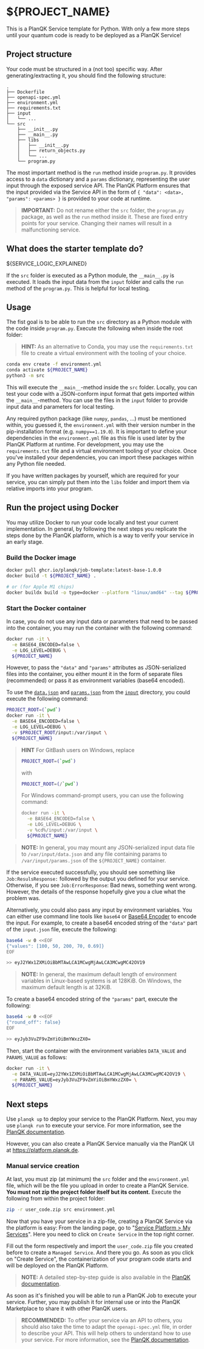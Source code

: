 # ${PROJECT_NAME}

This is a PlanQK Service template for Python.
With only a few more steps until your quantum code is ready to be deployed as a PlanQK Service!

## Project structure

Your code must be structured in a (not too) specific way.
After generating/extracting it, you should find the following structure:

```
.
├── Dockerfile
├── openapi-spec.yml
├── environment.yml
├── requirements.txt
├── input
│   └── ...
└── src
    ├── __init__.py
    ├── __main__.py
    ├── libs
    │   ├── __init__.py
    │   ├── return_objects.py
    │   └── ...
    └── program.py
``` 

The most important method is the `run` method inside `program.py`.
It provides access to a `data` dictionary and a `params` dictionary, representing the user input through the exposed service API.
The PlanQK Platform ensures that the input provided via the Service API in the form of `{ "data": <data>, "params": <params> }` is provided to your code at runtime.

> **IMPORTANT:**
> Do not rename either the `src` folder, the `program.py` package, as well as the `run` method inside it.
> These are fixed entry points for your service.
> Changing their names will result in a malfunctioning service.

## What does the starter template do?

${SERVICE_LOGIC_EXPLAINED}

If the `src` folder is executed as a Python module, the `__main__.py` is executed.
It loads the input data from the `input` folder and calls the `run` method of the `program.py`.
This is helpful for local testing.

## Usage

The fist goal is to be able to run the `src` directory as a Python module with the code inside `program.py`.
Execute the following when inside the root folder:

> **HINT:**
> As an alternative to Conda, you may use the `requirements.txt` file to create a virtual environment with the tooling of your choice.

```bash
conda env create -f environment.yml
conda activate ${PROJECT_NAME}
python3 -m src
```

This will execute the `__main__`-method inside the `src` folder.
Locally, you can test your code with a JSON-conform input format that gets imported within the `__main__`-method.
You can use the files in the `input` folder to provide input data and parameters for local testing.

Any required python package (like `numpy`, `pandas`, ...) must be mentioned within, you guessed it, the `environment.yml` with their version number in the pip-installation format (e.g. `numpy==1.19.0`).
It is important to define your dependencies in the `environment.yml` file as this file is used later by the PlanQK Platform at runtime.
For development, you may use the `requirements.txt` file and a virtual environment tooling of your choice.
Once you've installed your dependencies, you can import these packages within any Python file needed.

If you have written packages by yourself, which are required for your service, you can simply put them into the `libs` folder and import them via relative imports into your program.

## Run the project using Docker

You may utilize Docker to run your code locally and test your current implementation.
In general, by following the next steps you replicate the steps done by the PlanQK platform, which is a way to verify your service in an early stage.

### Build the Docker image

```bash
docker pull ghcr.io/planqk/job-template:latest-base-1.0.0
docker build -t ${PROJECT_NAME} .

# or (for Apple M1 chips)
docker buildx build -o type=docker --platform "linux/amd64" --tag ${PROJECT_NAME} .
```

### Start the Docker container

In case, you do not use any input data or parameters that need to be passed into the container, you may run the container with the following command:

```bash
docker run -it \
  -e BASE64_ENCODED=false \
  -e LOG_LEVEL=DEBUG \
  ${PROJECT_NAME}
```

However, to pass the `"data"` and `"params"` attributes as JSON-serialized files into the container, you either mount it in the form of separate files (recommended) or pass it as environment variables (base64 encoded).

To use the [`data.json`](input/data.json) and [`params.json`](input/params.json) from the [`input`](input) directory, you could execute the following command:

```bash
PROJECT_ROOT=(`pwd`) 
docker run -it \
  -e BASE64_ENCODED=false \
  -e LOG_LEVEL=DEBUG \
  -v $PROJECT_ROOT/input:/var/input \
  ${PROJECT_NAME}
```

> **HINT**
> For GitBash users on Windows, replace
> ```bash
> PROJECT_ROOT=(`pwd`)
> ```
> with
> ```bash
> PROJECT_ROOT=(/`pwd`)
> ```
>
> For Windows command-prompt users, you can use the following command:
> ```bash
> docker run -it \
>   -e BASE64_ENCODED=false \
>   -e LOG_LEVEL=DEBUG \
>   -v %cd%/input:/var/input \
>   ${PROJECT_NAME}
> ```

> **NOTE:**
> In general, you may mount any JSON-serialized input data file to `/var/input/data.json` and any file containing params to `/var/input/params.json` of the `${PROJECT_NAME}` container.

If the service executed successfully, you should see something like `Job:ResulsResponse:` followed by the output you defined for your service.
Otherwise, if you see `Job:ErrorResponse`: Bad news, something went wrong.
However, the details of the response hopefully give you a clue what the problem was.

Alternatively, you could also pass any input by environment variables.
You can either use command line tools like `base64` or [Base64 Encoder](https://www.base64encode.org) to encode the input.
For example, to create a base64 encoded string of the `"data"` part of the `input.json` file, execute the following:

```bash
base64 -w 0 <<EOF
{"values": [100, 50, 200, 70, 0.69]}
EOF

>> eyJ2YWx1ZXMiOiBbMTAwLCA1MCwgMjAwLCA3MCwgMC42OV19
```

> **NOTE:**
> In general, the maximum default length of environment variables in Linux-based systems is at 128KiB.
> On Windows, the maximum default length is at 32KiB.

To create a base64 encoded string of the `"params"` part, execute the following:

```bash
base64 -w 0 <<EOF
{"round_off": false}
EOF

>> eyJyb3VuZF9vZmYiOiBmYWxzZX0=
```

Then, start the container with the environment variables `DATA_VALUE` and `PARAMS_VALUE` as follows:

```bash
docker run -it \
  -e DATA_VALUE=eyJ2YWx1ZXMiOiBbMTAwLCA1MCwgMjAwLCA3MCwgMC42OV19 \
  -e PARAMS_VALUE=eyJyb3VuZF9vZmYiOiBmYWxzZX0= \
  ${PROJECT_NAME}
```

## Next steps

Use `planqk up` to deploy your service to the PlanQK Platform.
Next, you may use `planqk run` to execute your service.
For more information, see the [PlanQK documentation](https://docs.platform.planqk.de/docs/getting-started/quickstart.html).

However, you can also create a PlanQK Service manually via the PlanQK UI at <https://platform.planqk.de>.

### Manual service creation

At last, you must zip (at minimum) the `src` folder and the `environment.yml` file, which will be the file you upload in order to create a PlanQK Service.
**You must not zip the project folder itself but its content.**
Execute the following from within the project folder:

```bash
zip -r user_code.zip src environment.yml
```

Now that you have your service in a zip-file, creating a PlanQK Service via the platform is easy:
From the landing page, go to "[Service Platform > My Services](https://platform.planqk.de/services)".
Here you need to click on `Create Service` in the top right corner.

Fill out the form respectively and import the `user_code.zip` file you created before to create a `Managed Service`.
And there you go.
As soon as you click on "Create Service", the containerization of your program code starts and will be deployed on the PlanQK Platform.

> **NOTE:**
> A detailed step-by-step guide is also available in the [PlanQK documentation](https://docs.platform.planqk.de/docs/service-platform/managed-services.html).

As soon as it's finished you will be able to run a PlanQK Job to execute your service.
Further, you may publish it for internal use or into the PlanQK Marketplace to share it with other PlanQK users.

> **RECOMMENDED:**
> To offer your service via an API to others, you should also take the time to adapt the `openapi-spec.yml` file, in order to describe your API.
> This will help others to understand how to use your service.
> For more information, see the [PlanQK documentation](https://docs.platform.planqk.de/docs/service-platform/managed-services.html).
